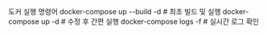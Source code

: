 도커 실행 명령어
docker-compose up --build -d  # 최초 빌드 및 실행
docker-compose up -d          # 수정 후 간편 실행
docker-compose logs -f        # 실시간 로그 확인

